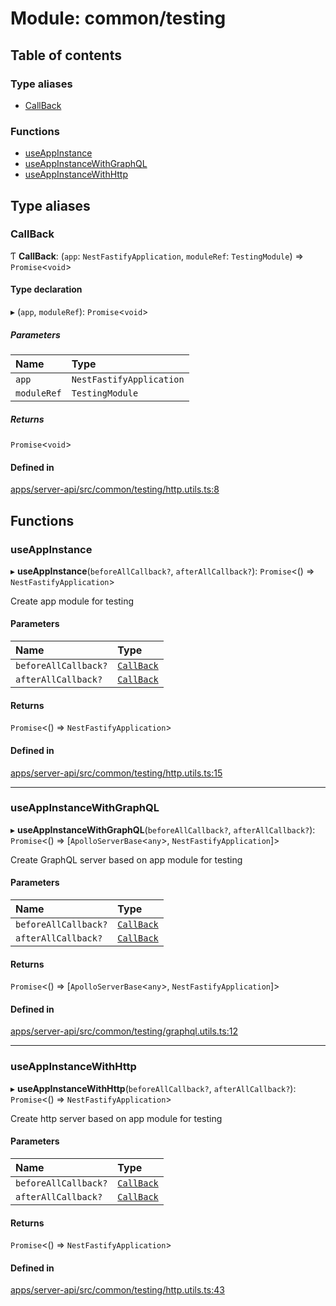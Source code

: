 # Module: common/testing

## Table of contents

### Type aliases

- [CallBack](common_testing.md#callback)

### Functions

- [useAppInstance](common_testing.md#useappinstance)
- [useAppInstanceWithGraphQL](common_testing.md#useappinstancewithgraphql)
- [useAppInstanceWithHttp](common_testing.md#useappinstancewithhttp)

## Type aliases

### <a id="callback" name="callback"></a> CallBack

Ƭ **CallBack**: (`app`: `NestFastifyApplication`, `moduleRef`: `TestingModule`) => `Promise`<`void`\>

#### Type declaration

▸ (`app`, `moduleRef`): `Promise`<`void`\>

##### Parameters

| Name        | Type                     |
| :---------- | :----------------------- |
| `app`       | `NestFastifyApplication` |
| `moduleRef` | `TestingModule`          |

##### Returns

`Promise`<`void`\>

#### Defined in

[apps/server-api/src/common/testing/http.utils.ts:8](https://github.com/brickdoc/brickdoc/blob/master/apps/server-api/src/common/testing/http.utils.ts#L8)

## Functions

### <a id="useappinstance" name="useappinstance"></a> useAppInstance

▸ **useAppInstance**(`beforeAllCallback?`, `afterAllCallback?`): `Promise`<() => `NestFastifyApplication`\>

Create app module for testing

#### Parameters

| Name                 | Type                                     |
| :------------------- | :--------------------------------------- |
| `beforeAllCallback?` | [`CallBack`](common_testing.md#callback) |
| `afterAllCallback?`  | [`CallBack`](common_testing.md#callback) |

#### Returns

`Promise`<() => `NestFastifyApplication`\>

#### Defined in

[apps/server-api/src/common/testing/http.utils.ts:15](https://github.com/brickdoc/brickdoc/blob/master/apps/server-api/src/common/testing/http.utils.ts#L15)

---

### <a id="useappinstancewithgraphql" name="useappinstancewithgraphql"></a> useAppInstanceWithGraphQL

▸ **useAppInstanceWithGraphQL**(`beforeAllCallback?`, `afterAllCallback?`): `Promise`<() => [`ApolloServerBase`<`any`\>, `NestFastifyApplication`]\>

Create GraphQL server based on app module for testing

#### Parameters

| Name                 | Type                                     |
| :------------------- | :--------------------------------------- |
| `beforeAllCallback?` | [`CallBack`](common_testing.md#callback) |
| `afterAllCallback?`  | [`CallBack`](common_testing.md#callback) |

#### Returns

`Promise`<() => [`ApolloServerBase`<`any`\>, `NestFastifyApplication`]\>

#### Defined in

[apps/server-api/src/common/testing/graphql.utils.ts:12](https://github.com/brickdoc/brickdoc/blob/master/apps/server-api/src/common/testing/graphql.utils.ts#L12)

---

### <a id="useappinstancewithhttp" name="useappinstancewithhttp"></a> useAppInstanceWithHttp

▸ **useAppInstanceWithHttp**(`beforeAllCallback?`, `afterAllCallback?`): `Promise`<() => `NestFastifyApplication`\>

Create http server based on app module for testing

#### Parameters

| Name                 | Type                                     |
| :------------------- | :--------------------------------------- |
| `beforeAllCallback?` | [`CallBack`](common_testing.md#callback) |
| `afterAllCallback?`  | [`CallBack`](common_testing.md#callback) |

#### Returns

`Promise`<() => `NestFastifyApplication`\>

#### Defined in

[apps/server-api/src/common/testing/http.utils.ts:43](https://github.com/brickdoc/brickdoc/blob/master/apps/server-api/src/common/testing/http.utils.ts#L43)
